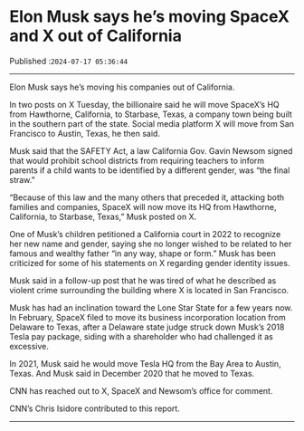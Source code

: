 # Elon Musk says he’s moving SpaceX and X out of California

Published :`2024-07-17 05:36:44`

---

Elon Musk says he’s moving his companies out of California.

In two posts on X Tuesday, the billionaire said he will move SpaceX’s HQ from Hawthorne, California, to Starbase, Texas, a company town being built in the southern part of the state. Social media platform X will move from San Francisco to Austin, Texas, he then said.

Musk said that the SAFETY Act, a law California Gov. Gavin Newsom signed that would prohibit school districts from requiring teachers to inform parents if a child wants to be identified by a different gender, was “the final straw.”

“Because of this law and the many others that preceded it, attacking both families and companies, SpaceX will now move its HQ from Hawthorne, California, to Starbase, Texas,” Musk posted on X.

One of Musk’s children petitioned a California court in 2022 to recognize her new name and gender, saying she no longer wished to be related to her famous and wealthy father “in any way, shape or form.” Musk has been criticized for some of his statements on X regarding gender identity issues.

Musk said in a follow-up post that he was tired of what he described as violent crime surrounding the building where X is located in San Francisco.

Musk has had an inclination toward the Lone Star State for a few years now. In February, SpaceX filed to move its business incorporation location from Delaware to Texas, after a Delaware state judge struck down Musk’s 2018 Tesla pay package, siding with a shareholder who had challenged it as excessive.

In 2021, Musk said he would move Tesla HQ from the Bay Area to Austin, Texas. And Musk said in December 2020 that he moved to Texas.

CNN has reached out to X, SpaceX and Newsom’s office for comment.

CNN’s Chris Isidore contributed to this report.

---

